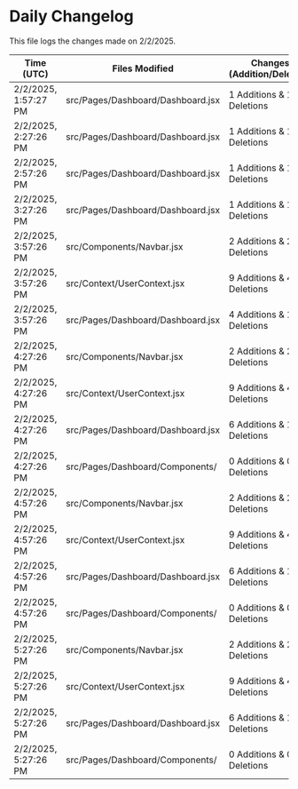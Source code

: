 # Daily Changelog

This file logs the changes made on 2/2/2025.

| Time (UTC)             | Files Modified                    | Changes (Addition/Deletion) |
|------------------------|-----------------------------------|-----------------------------|
| 2/2/2025, 1:57:27 PM | src/Pages/Dashboard/Dashboard.jsx | 1 Additions & 1 Deletions |
| 2/2/2025, 2:27:26 PM | src/Pages/Dashboard/Dashboard.jsx | 1 Additions & 1 Deletions|
| 2/2/2025, 2:57:26 PM | src/Pages/Dashboard/Dashboard.jsx | 1 Additions & 1 Deletions|
| 2/2/2025, 3:27:26 PM | src/Pages/Dashboard/Dashboard.jsx | 1 Additions & 1 Deletions|
| 2/2/2025, 3:57:26 PM | src/Components/Navbar.jsx | 2 Additions & 2 Deletions|
| 2/2/2025, 3:57:26 PM | src/Context/UserContext.jsx | 9 Additions & 4 Deletions|
| 2/2/2025, 3:57:26 PM | src/Pages/Dashboard/Dashboard.jsx | 4 Additions & 1 Deletions|
| 2/2/2025, 4:27:26 PM | src/Components/Navbar.jsx | 2 Additions & 2 Deletions|
| 2/2/2025, 4:27:26 PM | src/Context/UserContext.jsx | 9 Additions & 4 Deletions|
| 2/2/2025, 4:27:26 PM | src/Pages/Dashboard/Dashboard.jsx | 6 Additions & 1 Deletions|
| 2/2/2025, 4:27:26 PM | src/Pages/Dashboard/Components/ | 0 Additions & 0 Deletions|
| 2/2/2025, 4:57:26 PM | src/Components/Navbar.jsx | 2 Additions & 2 Deletions|
| 2/2/2025, 4:57:26 PM | src/Context/UserContext.jsx | 9 Additions & 4 Deletions|
| 2/2/2025, 4:57:26 PM | src/Pages/Dashboard/Dashboard.jsx | 6 Additions & 1 Deletions|
| 2/2/2025, 4:57:26 PM | src/Pages/Dashboard/Components/ | 0 Additions & 0 Deletions|
| 2/2/2025, 5:27:26 PM | src/Components/Navbar.jsx | 2 Additions & 2 Deletions|
| 2/2/2025, 5:27:26 PM | src/Context/UserContext.jsx | 9 Additions & 4 Deletions|
| 2/2/2025, 5:27:26 PM | src/Pages/Dashboard/Dashboard.jsx | 6 Additions & 1 Deletions|
| 2/2/2025, 5:27:26 PM | src/Pages/Dashboard/Components/ | 0 Additions & 0 Deletions|
